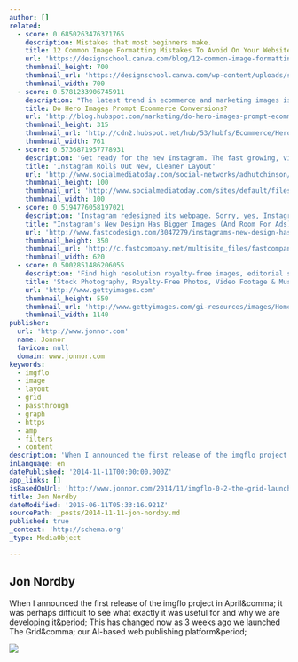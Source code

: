 ```yaml
---
author: []
related:
  - score: 0.6850263476371765
    description: Mistakes that most beginners make.
    title: 12 Common Image Formatting Mistakes To Avoid On Your Website - Design School
    url: 'https://designschool.canva.com/blog/12-common-image-formatting-mistakes-avoid-website/'
    thumbnail_height: 700
    thumbnail_url: 'https://designschool.canva.com/wp-content/uploads/sites/2/2015/06/12-Common-Image-Formatting-Mistakes-To-Avoid-On-Your-Website_Thumb.png'
    thumbnail_width: 700
  - score: 0.5781233906745911
    description: "The latest trend in ecommerce and marketing images is pretty obvious, especially if you've visited the Apple website lately. They're not the first or the only to use hero images, but they're one of the most visible-and they use them a lot. If Apple uses them, they must work, right?"
    title: Do Hero Images Prompt Ecommerce Conversions?
    url: 'http://blog.hubspot.com/marketing/do-hero-images-prompt-ecommerce-conversions'
    thumbnail_height: 315
    thumbnail_url: 'http://cdn2.hubspot.net/hub/53/hubfs/Ecommerce/Hero_Images_2.jpg?t=1433919119040&width=761'
    thumbnail_width: 761
  - score: 0.5736871957778931
    description: 'Get ready for the new Instagram. The fast growing, visual-based social network - which just last week announced a major upgrade of its advertising options - is now set to unveil a new layout for desktop and mobile, though the changes are most obviously noticeable on the desktop version.'
    title: 'Instagram Rolls Out New, Cleaner Layout'
    url: 'http://www.socialmediatoday.com/social-networks/adhutchinson/2015-06-10/instagram-rolls-out-new-cleaner-layout'
    thumbnail_height: 100
    thumbnail_url: 'http://www.socialmediatoday.com/sites/default/files/styles/thumbnail/public/post_main_images/shutterstock_220696081.jpg?itok=N8C4u-SA'
    thumbnail_width: 100
  - score: 0.5194776058197021
    description: 'Instagram redesigned its webpage. Sorry, yes, Instagram has a webpage! It has for a while! Your main feed is mostly unchanged. It still features one large image at a time, flanked by loads of white space-an awkward amount, to be frank-in an experience that more or less feels like the smartphone app has taken up residence inside your browser.'
    title: "Instagram's New Design Has Bigger Images (And Room For Ads)"
    url: 'http://www.fastcodesign.com/3047279/instagrams-new-design-has-bigger-images-and-room-for-ads'
    thumbnail_height: 350
    thumbnail_url: 'http://c.fastcompany.net/multisite_files/fastcompany/imagecache/620x350/poster/2015/06/3047279-poster-p-1-instagrams-new-design-has-bigger-images-and-room-for-ads.jpg'
    thumbnail_width: 620
  - score: 0.5002851486206055
    description: 'Find high resolution royalty-free images, editorial stock photos, vector art, video footage clips and stock music licensing at the richest image search photo library online.'
    title: 'Stock Photography, Royalty-Free Photos, Video Footage & Music | Getty Images'
    url: 'http://www.gettyimages.com'
    thumbnail_height: 550
    thumbnail_url: 'http://www.gettyimages.com/gi-resources/images/Homepage/Hero/US/June2015/97381666.jpg'
    thumbnail_width: 1140
publisher:
  url: 'http://www.jonnor.com'
  name: Jonnor
  favicon: null
  domain: www.jonnor.com
keywords:
  - imgflo
  - image
  - layout
  - grid
  - passthrough
  - graph
  - https
  - amp
  - filters
  - content
description: 'When I announced the first release of the imgflo project in April, it was perhaps difficult to see what exactly it was useful for and why we are developing it. This has changed now as 3 weeks ago we launched The Grid, our AI-based web publishing platform.'
inLanguage: en
datePublished: '2014-11-11T00:00:00.000Z'
app_links: []
isBasedOnUrl: 'http://www.jonnor.com/2014/11/imgflo-0-2-the-grid-launched/'
title: Jon Nordby
dateModified: '2015-06-11T05:33:16.921Z'
sourcePath: _posts/2014-11-11-jon-nordby.md
published: true
_context: 'http://schema.org'
_type: MediaObject

---
```

<article style=""><h1>Jon Nordby</h1><p>When I announced the first release of the imgflo project in April&amp;comma; it was perhaps difficult to see what exactly it was useful for and why we are developing it&amp;period; This has changed now as 3 weeks ago we launched The Grid&amp;comma; our AI-based web publishing platform&amp;period;</p><img src="http://www.jonnor.com/wp/files/imgflo-delaunay-comb.png" /></article>